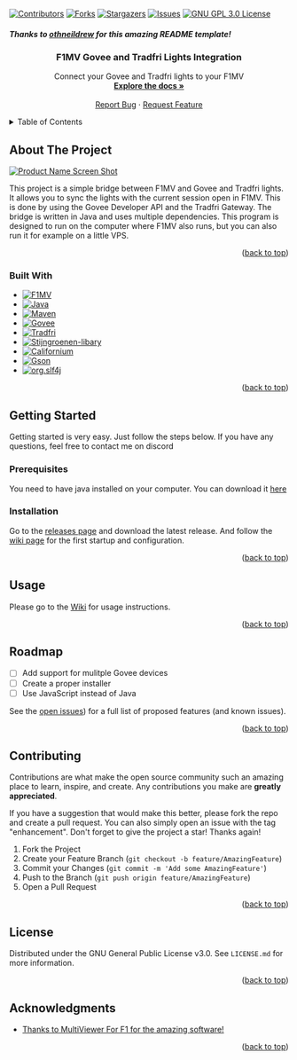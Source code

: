 <!-- Improved compatibility of back to top link: See: https://github.com/othneildrew/Best-README-Template/pull/73 -->
<a name="readme-top"></a>
<!--
*** Thanks for checking out the Best-README-Template. If you have a suggestion
*** that would make this better, please fork the repo and create a pull request
*** or simply open an issue with the tag "enhancement".
*** Don't forget to give the project a star!
*** Thanks again! Now go create something AMAZING! :D
-->



<!-- PROJECT SHIELDS -->
<!--
*** I'm using markdown "reference style" links for readability.
*** Reference links are enclosed in brackets [ ] instead of parentheses ( ).
*** See the bottom of this document for the declaration of the reference variables
*** for contributors-url, forks-url, etc. This is an optional, concise syntax you may use.
*** https://www.markdownguide.org/basic-syntax/#reference-style-links
-->
[![Contributors][contributors-shield]][contributors-url]
[![Forks][forks-shield]][forks-url]
[![Stargazers][stars-shield]][stars-url]
[![Issues][issues-shield]][issues-url]
[![GNU GPL 3.0 License][license-shield]][license-url]

##### *Thanks to [othneildrew](https://github.com/othneildrew/Best-README-Template) for this amazing README template!*
<!-- PROJECT LOGO -->

<h3 align="center">F1MV Govee and Tradfri Lights Integration</h3>

  <p align="center">
    Connect your Govee and Tradfri lights to your F1MV
    <br />
    <a href="https://github.com/koningcool/F1MV-Govee-Tradfri-LightBridge"><strong>Explore the docs »</strong></a>
    <br />
    <br />
    <a href="https://github.com/koningcool/F1MV-Govee-Tradfri-LightBridge/issues">Report Bug</a>
    ·
    <a href="https://github.com/koningcool/F1MV-Govee-Tradfri-LightBridge/issues">Request Feature</a>
  </p>
</div>



<!-- TABLE OF CONTENTS -->
<details>
  <summary>Table of Contents</summary>
  <ol>
    <li>
      <a href="#about-the-project">About The Project</a>
      <ul>
        <li><a href="#built-with">Built With</a></li>
      </ul>
    </li>
    <li>
      <a href="#getting-started">Getting Started</a>
      <ul>
        <li><a href="#prerequisites">Prerequisites</a></li>
        <li><a href="#installation">Installation</a></li>
      </ul>
    </li>
    <li><a href="#usage">Usage</a></li>
    <li><a href="#roadmap">Roadmap</a></li>
    <li><a href="#contributing">Contributing</a></li>
    <li><a href="#license">License</a></li>
  </ol>
</details>



<!-- ABOUT THE PROJECT -->
## About The Project

[![Product Name Screen Shot][product-screenshot]](https://i.ibb.co/qsJ7jNY/Screenshot-2022-10-19-194139.png)

This project is a simple bridge between F1MV and Govee and Tradfri lights. It allows you to sync the lights with the current session open in F1MV. This is done by using the Govee Developer API and the Tradfri Gateway. The bridge is written in Java and uses multiple dependencies. This program is designed to run on the computer where F1MV also runs, but you can also run it for example on a little VPS.

<p align="right">(<a href="#readme-top">back to top</a>)</p>



### Built With

* [![F1MV][f1mv]][f1mv-url]
* [![Java][java]][java-url]
* [![Maven][maven]][maven-url]
* [![Govee][govee]][govee-url]
* [![Tradfri][tradfri]][tradfri-url]
* [![Stijngroenen-libary][tradfri-api-badge]][tradfri-api]
* [![Californium][californium-badge]][californium-url]
* [![Gson][gson-badge]][gson-url]
* [![org.slf4j][org.slf4j-badge]][org.slf4j-url]

<p align="right">(<a href="#readme-top">back to top</a>)</p>



<!-- GETTING STARTED -->
## Getting Started

Getting started is very easy. Just follow the steps below. If you have any questions, feel free to contact me on discord

### Prerequisites

You need to have java installed on your computer. You can download it [here](https://www.java.com/en/download/)

### Installation

Go to the [releases page][releases-url] and download the latest release.
And follow the [wiki page][wikiurl] for the first startup and configuration.

<p align="right">(<a href="#readme-top">back to top</a>)</p>



<!-- USAGE Instructions -->
## Usage

Please go to the [Wiki][wikiurl] for usage instructions.

<p align="right">(<a href="#readme-top">back to top</a>)</p>



<!-- ROADMAP -->
## Roadmap

- [ ] Add support for mulitple Govee devices
- [ ] Create a proper installer
- [ ] Use JavaScript instead of Java
<!--    - [ ] Nested Feature -->

See the [open issues][issuesurl]) for a full list of proposed features (and known issues).

<p align="right">(<a href="#readme-top">back to top</a>)</p>



<!-- CONTRIBUTING -->
## Contributing

Contributions are what make the open source community such an amazing place to learn, inspire, and create. Any contributions you make are **greatly appreciated**.

If you have a suggestion that would make this better, please fork the repo and create a pull request. You can also simply open an issue with the tag "enhancement".
Don't forget to give the project a star! Thanks again!

1. Fork the Project
2. Create your Feature Branch (`git checkout -b feature/AmazingFeature`)
3. Commit your Changes (`git commit -m 'Add some AmazingFeature'`)
4. Push to the Branch (`git push origin feature/AmazingFeature`)
5. Open a Pull Request

<p align="right">(<a href="#readme-top">back to top</a>)</p>



<!-- LICENSE -->
## License

Distributed under the GNU General Public License v3.0. See `LICENSE.md` for more information.

<p align="right">(<a href="#readme-top">back to top</a>)</p>


<!-- ACKNOWLEDGMENTS -->
## Acknowledgments

* [Thanks to MultiViewer For F1 for the amazing software!](https://beta.f1mv.com/)


<p align="right">(<a href="#readme-top">back to top</a>)</p>



<!-- MARKDOWN LINKS & IMAGES -->
<!-- https://www.markdownguide.org/basic-syntax/#reference-style-links -->
[contributors-shield]: https://img.shields.io/github/contributors/koningcool/F1MV-Govee-Tradfri-LightBridge.svg?style=for-the-badge
[contributors-url]: https://github.com/koningcool/F1MV-Govee-Tradfri-LightBridge/graphs/contributors
[forks-shield]: https://img.shields.io/github/forks/koningcool/F1MV-Govee-Tradfri-LightBridge.svg?style=for-the-badge
[forks-url]: https://github.com/koningcool/F1MV-Govee-Tradfri-LightBridge/network/members
[stars-shield]: https://img.shields.io/github/stars/koningcool/F1MV-Govee-Tradfri-LightBridge.svg?style=for-the-badge
[stars-url]: https://github.com/koningcool/F1MV-Govee-Tradfri-LightBridge/stargazers
[issues-shield]: https://img.shields.io/github/issues/koningcool/F1MV-Govee-Tradfri-LightBridge.svg?style=for-the-badge
[issues-url]: https://github.com/koningcool/F1MV-Govee-Tradfri-LightBridge/issues
[license-shield]: https://img.shields.io/github/license/koningcool/F1MV-Govee-Tradfri-LightBridge.svg?style=for-the-badge
[license-url]: https://github.com/koningcool/F1MV-Govee-Tradfri-LightBridge/blob/main/LICENSE.MD
[product-screenshot]: https://i.ibb.co/qsJ7jNY/Screenshot-2022-10-19-194139.png
[java]: https://img.shields.io/badge/Java-ED8B00?style=for-the-badge&logo=java&logoColor=white
[java-url]: https://www.java.com/en/
[github-actions]: https://img.shields.io/badge/github%20actions-%232671E5.svg?style=for-the-badge&logo=githubactions&logoColor=white
[ide]: https://img.shields.io/badge/IntelliJIDEA-000000.svg?style=for-the-badge&logo=intellij-idea&logoColor=white
[Git]: https://img.shields.io/badge/git-%23F05033.svg?style=for-the-badge&logo=git&logoColor=white
[maven]: https://img.shields.io/badge/Maven-C71A36?style=for-the-badge&logo=apache-maven&logoColor=white
[maven-url]: https://maven.apache.org/
[govee]: https://img.shields.io/badge/Govee-076bfb.svg?style=for-the-badge&logo=govee&logoColor=white
[govee-url]: https://www.govee.com/
[tradfri]: https://img.shields.io/badge/IKEA%20Tradfri-c5c004.svg?style=for-the-badge&logo=ikea&logoColor=white
[tradfri-url]: https://www.ikea.com/nl/en/cat/smart-home-hs001/
[f1mv]: https://img.shields.io/badge/MultiViewer%20For%20F1-fb1e07.svg?style=for-the-badge&logo=f1&logoColor=white
[f1mv-url]: https://beta.f1mv.com
[releases-url]: https://github.com/koningcool/F1MV-Govee-Tradfri-LightBridge/releases
[wikiurl]: https://github.com/koningcool/F1MV-Govee-Tradfri-LightBridge/wiki
[issuesurl]: https://github.com/koningcool/F1MV-Govee-Tradfri-LightBridge/issues
[tradfri-api-badge]: https://img.shields.io/badge/Stijngroenen%20Tradfri%20API-green.svg?style=for-the-badge
[tradfri-api]: https://github.com/stijngroenen/tradfri-tradfri-api
[californium-badge]: https://img.shields.io/badge/Californium-purple.svg?style=for-the-badge
[californium-url]: https://www.eclipse.org/californium/
[gson-badge]: https://img.shields.io/badge/Gson-yellow.svg?style=for-the-badge
[gson-url]: https://github.com/google/gson
[org.slf4j-badge]: https://img.shields.io/badge/org.slf4j-blue.svg?style=for-the-badge
[org.slf4j-url]: https://www.slf4j.org/

[github_username]: koningcool
[repo_name]: F1MV-Govee-Tradfri-LightBridge
